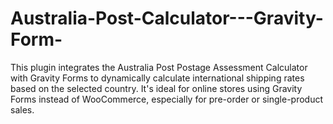 # Australia-Post-Calculator---Gravity-Form-
This plugin integrates the Australia Post Postage Assessment Calculator with Gravity Forms to dynamically calculate international shipping rates based on the selected country. It's ideal for online stores using Gravity Forms instead of WooCommerce, especially for pre-order or single-product sales.
